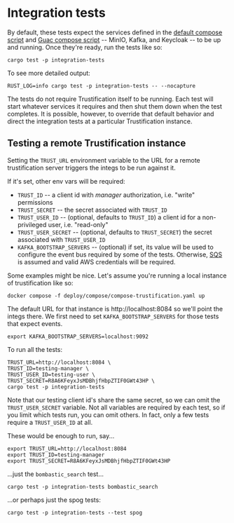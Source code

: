 # Integration tests

By default, these tests expect the services defined in the
[default compose script](../deploy/compose/compose.yaml) 
and [Guac compose script](../deploy/compose/compose-guac.yaml) 
-- MinIO, Kafka, and Keycloak -- to be up and running.
Once they're ready, run the tests like so:

```shell
cargo test -p integration-tests
```

To see more detailed output:

```shell
RUST_LOG=info cargo test -p integration-tests -- --nocapture
```

The tests do not require Trustification itself to be running. Each
test will start whatever services it requires and then shut them down
when the test completes. It is possible, however, to override that
default behavior and direct the integration tests at a particular
Trustification instance.

## Testing a remote Trustification instance

Setting the `TRUST_URL` environment variable to the URL for a remote
trustification server triggers the integs to be run against it.

If it's set, other env vars will be required:
  * `TRUST_ID` -- a client id with *manager* authorization, i.e. "write" permissions
  * `TRUST_SECRET` -- the secret associated with `TRUST_ID`
  * `TRUST_USER_ID` -- (optional, defaults to `TRUST_ID`) a client id
    for a non-privileged user, i.e. "read-only"
  * `TRUST_USER_SECRET` -- (optional, defaults to `TRUST_SECRET`) the
    secret associated with `TRUST_USER_ID`
  * `KAFKA_BOOTSTRAP_SERVERS` -- (optional) if set, its value will be
    used to configure the event bus required by some of the
    tests. Otherwise, [SQS](https://aws.amazon.com/sqs/) is assumed
    and valid AWS credentials will be required.

Some examples might be nice. Let's assume you're running a local
instance of trustification like so:

```shell
docker compose -f deploy/compose/compose-trustification.yaml up
```

The default URL for that instance is http://localhost:8084 so we'll
point the integs there. We first need to set `KAFKA_BOOTSTRAP_SERVERS`
for those tests that expect events.

```shell
export KAFKA_BOOTSTRAP_SERVERS=localhost:9092
```

To run all the tests:

```shell
TRUST_URL=http://localhost:8084 \
TRUST_ID=testing-manager \
TRUST_USER_ID=testing-user \
TRUST_SECRET=R8A6KFeyxJsMDBhjfHbpZTIF0GWt43HP \
cargo test -p integration-tests 
```

Note that our testing client id's share the same secret, so we can
omit the `TRUST_USER_SECRET` variable.  Not all variables are required
by each test, so if you limit which tests run, you can omit others. In
fact, only a few tests require a `TRUST_USER_ID` at all.

These would be enough to run, say...

```shell
export TRUST_URL=http://localhost:8084
export TRUST_ID=testing-manager
export TRUST_SECRET=R8A6KFeyxJsMDBhjfHbpZTIF0GWt43HP
```

...just the `bombastic_search` test...

```shell
cargo test -p integration-tests bombastic_search
```

...or perhaps just the spog tests:

```shell
cargo test -p integration-tests --test spog
```
